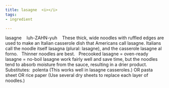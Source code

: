 ```yaml
---
title: lasagne  <i></i>
tags:
- ingredient

---
```

lasagne    luh-ZAHN-yuh    These thick, wide noodles with ruffled edges are used to make an Italian casserole dish that Americans call lasagne. Italians call the noodle itself  lasagna (plural: lasagne), and the casserole lasagne al forno.   Thinner noodles are best.   Precooked lasagne = oven-ready lasagne = no-boil lasagne work fairly well and save time, but the noodles tend to absorb moisture from the sauce, resulting in a drier product.  Substitutes:  polenta (This works well in lasagne casseroles.) OR pasta sheet OR rice paper (Use several dry sheets to replace each layer of noodles.)
